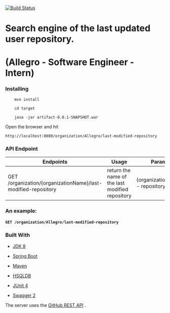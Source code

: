 [![Build Status](https://travis-ci.org/Mikbac/Repository-search-engine.svg?branch=master)](https://travis-ci.org/Mikbac/Repository-search-engine)

# Search engine of the last updated user repository.
# (Allegro - Software Engineer - Intern)

### Installing
```
    mvn install
```
```
    cd target
```
```    
    java -jar artifact-0.0.1-SNAPSHOT.war
```
Open the browser and hit 
```
http://localhost:8080/organization/Allegro/last-modified-repository
```

### API Endpoint

|Endpoints|Usage|Params|
|---|---|---|
|GET /organization/{organizationName}/last-modified-repository|return the name of the last modified repository|{organizationName} - repository owner|

### An example: 
#### ```GET /organization/Allegro/last-modified-repository```

### Built With

* [JDK 8](https://www.oracle.com/technetwork/java/index.html)

* [Spring Boot](https://spring.io/projects/spring-boot) 

* [Maven](https://maven.apache.org/)

* [HSQLDB](http://hsqldb.org/)

* [JUnit 4](https://junit.org/junit4/)

* [Swagger 2](https://swagger.io/)

The server uses the [GitHub REST API](https://developer.github.com/v3/) . 
